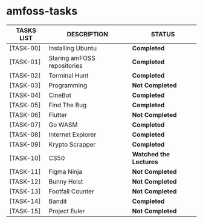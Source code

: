 # amfoss-tasks

| TASKS LIST |     DESCRIPTION     |     STATUS     |
| ---------- |     -----------     |     ------     |
| [TASK-00] | Installing Ubuntu | **Completed** |
| [TASK-01]| Staring amFOSS repositories| **Completed** |
| [TASK-02]| Terminal Hunt   | **Completed** |
| [TASK-03] | Programming | **Not Completed** |
| [TASK-04] | CineBot | **Completed** |
| [TASK-05] | Find The Bug | **Completed** |
| [TASK-06]| Flutter | **Not Completed** |
| [TASK-07] | Go WASM | **Completed** |
| [TASK-08] | Internet Explorer | **Completed** |
| [TASK-09] | Krypto Scrapper | **Completed** |
| [TASK-10] | CS50 | **Watched the Lectures** |
| [TASK-11]| Figma Ninja | **Not Completed** |
| [TASK-12] | Bunny Heist | **Not Completed** |
| [TASK-13] | Footfall Counter| **Not Completed** |
| [TASK-14] | Bandit | **Completed** |
| [TASK-15]| Project Euler | **Not Completed** |

